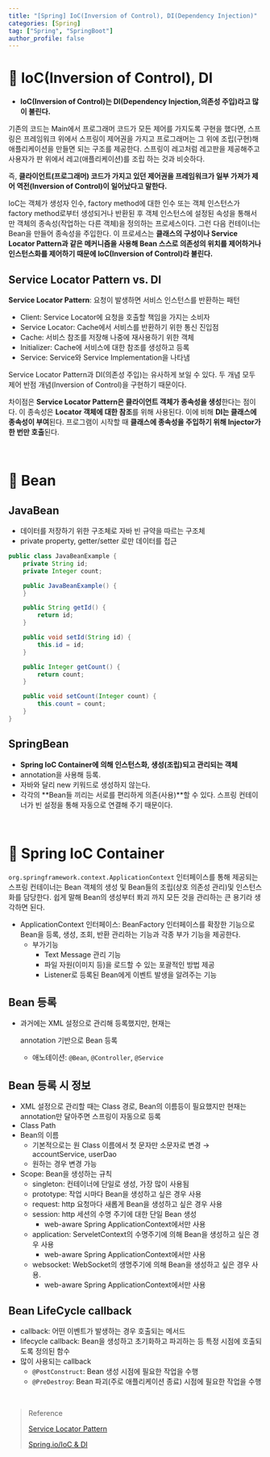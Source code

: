 ```yaml
---
title: "[Spring] IoC(Inversion of Control), DI(Dependency Injection)"
categories: [Spring]
tag: ["Spring", "SpringBoot"]
author_profile: false
---
```


# 📌 IoC(Inversion of Control), DI

- **IoC(Inversion of Control)는 DI(Dependency Injection,의존성 주입)라고 많이 불린다.**

기존의 코드는 Main에서 프로그래머 코드가 모든 제어를 가지도록 구현을 했다면, 스프링은 프레임워크 위에서 스프링이 제어권을 가지고 프로그래머는 그 위에 조립(구현)해 애플리케이션을 만들면 되는 구조를 제공한다. 스프링이 레고처럼 레고판을 제공해주고 사용자가 판 위에서 레고(애플리케이션)를 조립 하는 것과 비슷하다.

즉, **클라이언트(프로그래머) 코드가 가지고 있던 제어권을 프레임워크가 일부 가져가 제어 역전(Inversion of Control)이 일어났다고 말한다.**

IoC는 객체가 생성자 인수, factory method에 대한 인수 또는 객체 인스턴스가 factory method로부터 생성되거나 반환된 후 객체 인스턴스에 설정된 속성을 통해서만 객체의 종속성(작업하는 다른 객체)을 정의하는 프로세스이다. 그런 다음 컨테이너는 Bean을 만들어 종속성을 주입한다. 이 프로세스는 **클래스의 구성이나 Service Locator Pattern과 같은 메커니즘을 사용해 Bean 스스로 의존성의 위치를 제어하거나 인스턴스화를 제어하기 때문에 IoC(Inversion of Control)라 불린다.**

## **Service Locator Pattern vs. DI**

**Service Locator Pattern**: 요청이 발생하면 서비스 인스턴스를 반환하는 패턴

- Client: Service Locator에 요청을 호출할 책임을 가지는 소비자
- Service Locator: Cache에서 서비스를 반환하기 위한 통신 진입점
- Cache: 서비스 참조를 저장해 나중에 재사용하기 위한 객체
- Initializer: Cache에 서비스에 대한 참조를 생성하고 등록
- Service: Service와 Service Implementation을 나타냄

Service Locator Pattern과 DI(의존성 주입)는 유사하게 보일 수 있다. 두 개념 모두 제어 반점 개념(Inversion of Control)을 구현하기 때문이다.

차이점은 **Service Locator Pattern은 클라이언트 객체가 종속성을 생성**한다는 점이다. 이 종속성은 **Locator 객체에 대한 참조**를 위해 사용된다. 이에 비해 **DI는 클래스에 종속성이 부여**된다. 프로그램이 시작할 때 **클래스에 종속성을 주입하기 위해 Injector가 한 번만 호출**된다.

<br>

# 📌 Bean

## JavaBean

- 데이터를 저장하기 위한 구조체로 자바 빈 규약을 따르는 구조체
- private property, getter/setter 로만 데이터를 접근

```java
public class JavaBeanExample {
    private String id;
    private Integer count;

    public JavaBeanExample() {
    }

    public String getId() {
        return id;
    } 

    public void setId(String id) {
        this.id = id;
    }

    public Integer getCount() {
        return count;
    }

    public void setCount(Integer count) {
        this.count = count;
    }
}
```

## **SpringBean**

- **Spring IoC Container에 의해 인스턴스화, 생성(조립)되고 관리되는 객체**
- annotation을 사용해 등록.
- 자바와 달리 new 키워드로 생성하지 않는다.
- 각각의 **Bean들 끼리는 서로를 편리하게 의존(사용)**할 수 있다. 스프링 컨테이너가 빈 설정을 통해 자동으로 연결해 주기 때문이다.

<br>

# 📌 Spring IoC Container

`org.springframework.context.ApplicationContext` 인터페이스를 통해 제공되는 스프링 컨테이너는 Bean 객체의 생성 및 Bean들의 조립(상호 의존성 관리)및 인스턴스화를 담당한다. 쉽게 말해 Bean의 생성부터 퐈괴 까지 모든 것을 관리하는 큰 용기라 생각하면 된다.

- ApplicationContext 인터페이스: BeanFactory 인터페이스를 확장한 기능으로 Bean을 등록, 생성, 조회, 반환 관리하는 기능과 각종 부가 기능을 제공한다.
  - 부가기능
    - Text Message 관리 기능
    - 파일 자원(이미지 등)을 로드할 수 있는 포괄적인 방법 제공
    - Listener로 등록된 Bean에게 이벤트 발생을 알려주는 기능

## Bean 등록

- 과거에는 XML 설정으로 관리해 등록했지만, 현재는 

  annotation 기반으로 Bean 등록

  - 애노테이션: `@Bean`, `@Controller`, `@Service`

## Bean 등록 시 정보

- XML 설정으로 관리할 때는 Class 경로, Bean의 이름등이 필요했지만 현재는 annotation만 달아주면 스프링이 자동으로 등록
- Class Path
- Bean의 이름
  - 기본적으로는 원 Class 이름에서 첫 문자만 소문자로 변경  → accountService, userDao
  - 원하는 경우 변경 가능
- Scope: Bean을 생성하는 규칙
  - singleton: 컨테이너에 단일로 생성, 가장 많이 사용됨
  - prototype: 작업 시마다 Bean을 생성하고 싶은 경우 사용
  - request: http 요청마다 새롭게 Bean을 생성하고 싶은 경우 사용
  - session: http 세션의 수명 주기에 대한 단일 Bean 생성
    - web-aware Spring ApplicationContext에서만 사용
  - application: ServeletContext의 수명주기에 의해 Bean을 생성하고 싶은 경우 사용
    - web-aware Spring ApplicationContext에서만 사용
  - websocket: WebSocket의 생명주기에 의해 Bean을 생성하고 싶은 경우 사용.
    - web-aware Spring ApplicationContext에서만 사용

## Bean LifeCycle callback

- callback: 어떤 이벤트가 발생하는 경우 호출되는 메서드
- lifecycle callback: Bean을 생성하고 초기화하고 파괴하는 등 특정 시점에 호출되도록 정의된 함수
- 많이 사용되는 callback
  - `@PostConstruct`: Bean 생성 시점에 필요한 작업을 수행
  - `@PreDestroy`: Bean 파괴(주로 애플리케이션 종료) 시점에 필요한 작업을 수행

<br>

> Reference
>
> [Service Locator Pattern](https://www.baeldung.com/java-service-locator-pattern)
>
> [Spring.io/IoC & DI](https://docs.spring.io/spring-framework/docs/current/reference/html/core.html#beans)